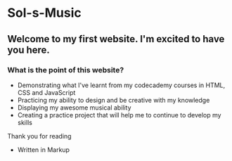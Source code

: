 # Sol-s-Music
## Welcome to my first website. I'm excited to have you here.
### What is the point of this website?
- Demonstrating what I've learnt from my codecademy courses in HTML, CSS and JavaScript
- Practicing my ability to design and be creative with my knowledge
- Displaying my awesome musical ability
- Creating a practice project that will help me to continue to develop my skills

Thank you for reading
- Written in Markup
